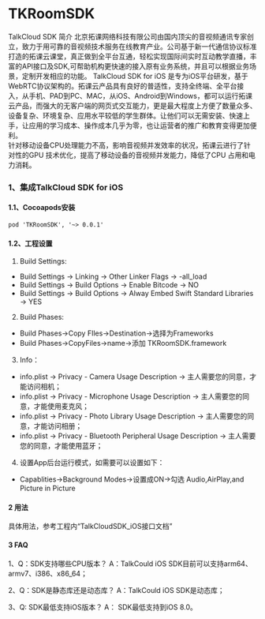 # TKRoomSDK
TalkCloud SDK 简介
北京拓课网络科技有限公司由国内顶尖的音视频通讯专家创立，致力于用可靠的音视频技术服务在线教育产业。公司基于新一代通信协议标准打造的拓课云课堂，真正做到全平台互通，轻松实现国际间实时互动教学直播，丰富的API接口及SDK,可帮助机构更快速的接入原有业务系统，并且可以根据业务场景，定制开发相应的功能。
TalkCloud SDK for iOS 是专为iOS平台研发，基于WebRTC协议架构的。拓课云产品具有良好的普适性，支持全终端、全平台接入，从手机、PAD到PC、MAC，从iOS、Android到Windows，都可以运行拓课云产品，而强大的无客户端的网页式交互能力，更是最大程度上方便了数量众多、设备复杂、环境复杂、应用水平较低的学生群体。让他们可以无需安装、快速上手，让应用的学习成本、操作成本几乎为零，也让运营者的推广和教育变得更加便利。    
针对移动设备CPU处理能力不高，影响音视频并发效率的状况，拓课云进行了针对性的GPU 技术优化，提高了移动设备的音视频并发能力，降低了CPU 占用和电力消耗。


### 1、集成TalkCloud SDK for iOS
#### 1.1、Cocoapods安装
```pod 'TKRoomSDK', '~> 0.0.1'```
#### 1.2、工程设置
1. Build Settings: 
- Build Settings -> Linking -> Other Linker Flags -> -all_load
- Build Settings -> Build Options -> Enable Bitcode -> NO
- Build Settings -> Build Options -> Alway Embed Swift Standard Libraries -> YES


2. Build Phases:
- Build Phases->Copy FIles->Destination->选择为Frameworks
- Build Phases->CopyFiles->name->添加 TKRoomSDK.framework

3. Info：
- info.plist -> Privacy - Camera Usage Description  -> 主人需要您的同意，才能访问相机；
- info.plist -> Privacy - Microphone Usage Description -> 主人需要您的同意，才能使用麦克风；
- info.plist -> Privacy - Photo Library Usage Description -> 主人需要您的同意，才能访问相册；
- info.plist -> Privacy - Bluetooth Peripheral Usage Description -> 主人需要您的同意，才能使用蓝牙；
4. 设置App后台运行模式，如需要可以设置如下：
- Capablities->Background Modes->设置成ON->勾选 Audio,AirPlay,and Picture in Picture


#### 2 用法
具体用法，参考工程内“TalkCloudSDK_iOS接口文档”

#### 3 FAQ
1、Q：SDK支持哪些CPU版本？
A：TalkCould iOS SDK目前可以支持arm64、armv7、i386、x86_64；

2、Q：SDK是静态库还是动态库？
A：TalkCould iOS SDK是动态库；

3、Q:    SDK最低支持iOS版本？
A： SDK最低支持到iOS 8.0。





